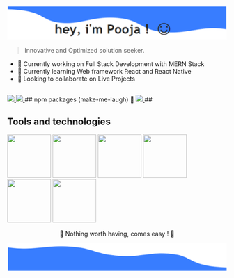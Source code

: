 ![](https://github.com/poojarathore30/GitTest/blob/master/Capture_11.PNG)

 
> Innovative and Optimized solution seeker.

<!--
**poojarathore30/poojarathore30** is a ✨ _special_ ✨ repository because its `README.md` (this file) appears on your GitHub profile.

Here are some ideas to get you started:


- ⚡ Fun fact : 
-->

- 🔭 Currently working on Full Stack Development with MERN Stack
- 🌱 Currently learning Web framework React and React Native
- 👯 Looking to collaborate on Live Projects 

## 
<a href=https://github.com/TesseractCoding/NeoAlgo>
   <img src=https://img.shields.io/badge/NeoAlgo-Contributor-brightgreen>
 <img src="https://visitor-badge.glitch.me/badge?page_id=page.id" />
</a>
## npm packages 
(make-me-laugh) 🤣 <a href=https://github.com/poojarathore30/make-me-laugh>
   <img src=https://img.shields.io/npm/dy/make-me-laugh>
</a>
##

## Tools and technologies 
<p float="left">
<img  width="100" height="100" src="https://encrypted-tbn0.gstatic.com/images?q=tbn%3AANd9GcRGzHyBI-yMU1fhVaD6fdKdYukIESV0zHNOjw&usqp=CAU">
<img  width="100" height="100" src="https://encrypted-tbn0.gstatic.com/images?q=tbn%3AANd9GcQi3riH1jgH8Pi1LdvCam3PnpFu4ANeFexthg&usqp=CAU">
<img  width="100" height="100" src="https://html5hive.org/wp-content/uploads/2014/06/js_800x800-619x619.jpg.webp">
<img  width="100" height="100" src="https://www.joinideas.org/wp-content/uploads/2017/06/python-logo.png">
 <img  width="100" height="100" src="https://infinapps.com/wp-content/uploads/2018/10/mongodb-logo-256x300.png">
  <img  width="100" height="100" src="https://miro.medium.com/max/320/0*_rAD9NgK7l6KSlNc.png">

</p>
<p align="center" background="grey">
   <span>🔶  Nothing worth having, comes easy !  🔶</span><br>
  
</p>

 
 ![](https://github.com/poojarathore30/GitTest/blob/master/Capture_22.PNG)
